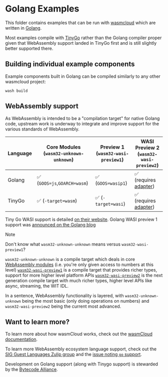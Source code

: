 # Golang Examples

This folder contains examples that can be run with [wasmcloud][wasmcloud] which are written in [Golang][golang].

Most examples compile with [TinyGo][tinygo] rather than the Golang compiler proper given that WebAssembly support landed in TinyGo first and is still slightly better supported there.

## Building individual example components

Example components built in Golang can be compiled similarly to any other wasmcloud project:

```console
wash build
```

## WebAssembly support

As WebAssembly is intended to be a "compilation target" for native Golang code, upstream work is underway to integrate and improve support for the various standards of WebAssembly.

| Language | Core Modules (`wasm32-unknown-unknown`) | Preview 1 (`wasm32-wasi-preview1`) | WASI Preview 2 (`wasm32-wasi-preview2`)  |
|----------|-----------------------------------------|------------------------------------|------------------------------------------|
| Golang   | ✅ (`GOOS=js`,`GOARCH=wasm`)            | ✅ (`GOOS=wasip1`)                 | ✅ (requires [adapter][wasi-p2-adapter]) |
| TinyGo   | ✅ (`-target=wasm`)                     | ✅ (`-target=wasi`)                | ✅ (requires [adapter][wasi-p2-adapter]) |

Tiny Go WASI support is detailed [on their website][tinygo-wasi].
Golang WASI preview 1 support was [announced on the Golang blog][golang-blog-wasi]

> [!NOTE]
> Don't know what `wasm32-unknown-unknown` means versus `wasm32-wasi-preview1`?
>
> `wasm32-unknown-unknown` is a compile target which deals in core [WebAssembly modules][wasm-core-modules] (i.e. you're only given access to numbers at this level)
> [`wasm32-wasi-preview1`][wasi-p1] is a compile target that provides richer types, support for more higher level platform APIs
> [`wasm32-wasi-preview2`][wasi-p2] is the next generation compile target with much richer types, higher level APIs like async, streaming, the WIT IDL.
>
> In a sentence, WebAssembly functionality is layered, with `wasm32-unknown-unknown` being the most basic (only doing operations on numbers) and `wasm32-wasi-preview2` being the current most advanced.

## Want to learn more?

To learn more about how wasmCloud works, check out the [wasmCloud documentation][wasmcloud-docs].

To learn more WebAssembly ecosystem language support, check out the [SIG Guest Languages Zulip group](https://bytecodealliance.zulipchat.com/#narrow/stream/394175-SIG-Guest-Languages) and the [issue noting `go` support](https://github.com/bytecodealliance/governance/issues/72).

Development on Golang support (along with Tinygo support) is stewarded by the [Bytecode Alliance][bca].

[golang]: https://golang.org
[wasmcloud]: https://wasmcloud.com
[tinygo-wasi]: https://tinygo.org/docs/guides/webassembly/wasi/
[golang-blog-wasi]: https://tip.golang.org/blog/wasi
[wasi-p1]: https://github.com/WebAssembly/WASI/blob/main/legacy/preview1/docs.md
[wasi-p2]: https://github.com/WebAssembly/WASI/blob/main/preview2
[wasi-p2-adapter]: https://github.com/bytecodealliance/wasmtime/tree/main/crates/wasi-preview1-component-adapter
[wasm-core-modules]: https://webassembly.github.io/spec/core/
[bca]: https://bytecodealliance.org/
[tinygo]: https://tinygo.org
[wasmcloud-docs]: https://wasmcloud.com/docs/intro
